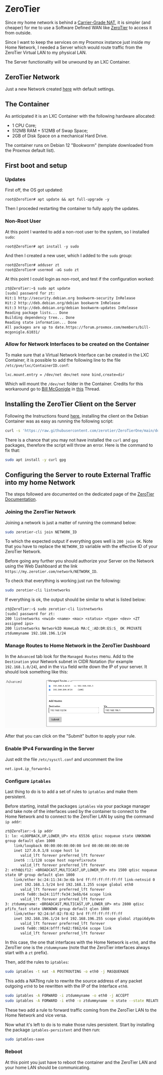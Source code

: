 # ZeroTier

Since my home network is behind a [Carrier-Grade NAT](https://en.wikipedia.org/wiki/Carrier-grade_NAT), it is simpler (and cheaper) for me to use a Software Defined WAN like [ZeroTier](https://www.zerotier.com/product/) to access it from outside.

Since I want to keep the services on my Proxmox instance just inside my Home Network, I needed a Server which would route traffic from the ZeroTier Virtual LAN to my physical LAN.

The Server functionality will be unwound by an LXC Container.


## ZeroTier Network
Just a new Network created [here](https://my.zerotier.com/network) with default settings.


## The Container

As anticipated it is an LXC Container with the following hardware allocated:
* 1 CPU Core;
* 512MB RAM + 512MB of Swap Space;
* 2GB of Disk Space on a mechanical Hard Drive.

The container runs on Debian 12 "Bookworm" (template downloaded from the Proxmox default list).


## First boot and setup

### Updates

First off, the OS got updated:

```console
root@ZeroTier# apt update && apt full-upgrade -y
```

Then I proceded restarting the container to fully apply the updates.

### Non-Root User

At this point I wanted to add a non-root user to the system, so I installed `sudo`:

```console
root@ZeroTier# apt install -y sudo
```

And then I created a new user, which I added to the `sudo` group:

```console
root@ZeroTier# adduser zt
root@ZeroTier# usermod -aG sudo zt
```

At this point I could login as non-root, and test if the configuration worked:

```console
zt@ZeroTier:~$ sudo apt update
[sudo] password for zt: 
Hit:1 http://security.debian.org bookworm-security InRelease
Hit:2 http://deb.debian.org/debian bookworm InRelease
Hit:3 http://deb.debian.org/debian bookworm-updates InRelease
Reading package lists... Done
Building dependency tree... Done
Reading state information... Done
All packages are up to date.https://forum.proxmox.com/members/bill-mcgonigle.61031/
```

### Allow for Network Interfaces to be created on the Container

To make sure that a Virtual Network Interface can be created in the LXC Container, it is possible to add the following line to the file `/etc/pve/lxc/ContainerID.conf`:

```config
lxc.mount.entry = /dev/net dev/net none bind,create=dir
```

Which will mount the `/dev/net` folder in the Container. Credits for this workaround go to [Bill McGonigle](https://forum.proxmox.com/members/bill-mcgonigle.61031/) in [this](https://forum.proxmox.com/threads/openvpn-in-unprivileged-container.38670/) Thread.


## Installing the ZeroTier Client on the Server
Following the Instructions found [here](https://www.zerotier.com/download/), installing the client on the Debian Container was as easy as running the following script:
```bash
curl -s 'https://raw.githubusercontent.com/zerotier/ZeroTierOne/main/doc/contact%40zerotier.com.gpg' | gpg --import && if z=$(curl -s 'https://install.zerotier.com/' | gpg); then echo "$z" | sudo bash; fi
```

There is a chance that you may not have installed the `curl` and `gpg` packages, therefore the script will throw an error. Here is the command to fix that:
```bash
sudo apt install -y curl gpg
```


## Configuring the Server to route External Traffic into my home Network

The steps followed are documented on the dedicated page of the [ZeroTier Documentation](https://docs.zerotier.com/route-between-phys-and-virt/).

### Joining the ZeroTier Network

Joining a network is just a matter of running the command below:

```bash
sudo zerotier-cli join NETWORK_ID
```

To which the expected output if everything goes well is `200 join OK`. Note that you have to replace the `NETWORK_ID` variable with the effective ID of your ZeroTier Network.

Before going any further you should authorize your Server on the Network using the Web Dashboard at the link `https://my.zerotier.com/network/NETWORK_ID`.

To check that everything is working just run the following:

```bash
sudo zerotier-cli listnetworks
```

If everything is ok, the output should be similar to what is listed below:

```console
zt@ZeroTier:~$ sudo zerotier-cli listnetworks
[sudo] password for zt: 
200 listnetworks <nwid> <name> <mac> <status> <type> <dev> <ZT assigned ips>
200 listnetworks NetworkID HomeLab MA:C_:AD:DR:ES:S_ OK PRIVATE ztdummyname 192.168.196.1/24
```

### Manage Routes to Home Network in the ZeroTier Dashboard

In the `Advanced` tab look for the `Managed Routes` menu. Add to the `Destination` your Network subnet in CIDR Notation (for example `192.168.1.0/24`), and in the `Via` field write down the IP of your server. It should look something like this:

![Routes](Routes.png)

After that you can click on the "Submit" button to apply your rule.

### Enable IPv4 Forwarding in the Server

Just edit the file `/etc/sysctl.conf` and uncomment the line
```
net.ipv4.ip_forward=1
```

### Configure `iptables`

Last thing to do is to add a set of rules to `iptables` and make them persistent.

Before starting, install the packages `iptables` via your package manager and take note of the interfaces used by the container to connect to the Home Network and to connect to the ZeroTier LAN by using the command `ip addr`:

```console
zt@ZeroTier:~$ ip addr
1: lo: <LOOPBACK,UP,LOWER_UP> mtu 65536 qdisc noqueue state UNKNOWN group default qlen 1000
    link/loopback 00:00:00:00:00:00 brd 00:00:00:00:00:00
    inet 127.0.0.1/8 scope host lo
       valid_lft forever preferred_lft forever
    inet6 ::1/128 scope host noprefixroute 
       valid_lft forever preferred_lft forever
2: eth0@if12: <BROADCAST,MULTICAST,UP,LOWER_UP> mtu 1500 qdisc noqueue state UP group default qlen 1000
    link/ether bc:24:11:34:3e:6b brd ff:ff:ff:ff:ff:ff link-netnsid 0
    inet 192.168.1.5/24 brd 192.168.1.255 scope global eth0
       valid_lft forever preferred_lft forever
    inet6 fe80::be24:11ff:fe34:3e6b/64 scope link 
       valid_lft forever preferred_lft forever
3: ztdummyname: <BROADCAST,MULTICAST,UP,LOWER_UP> mtu 2800 qdisc pfifo_fast state UNKNOWN group default qlen 1000
    link/ether 92:24:bf:82:f8:62 brd ff:ff:ff:ff:ff:ff
    inet 192.168.196.1/24 brd 192.168.196.255 scope global ztppi6dy4n
       valid_lft forever preferred_lft forever
    inet6 fe80::9024:bfff:fe82:f862/64 scope link 
       valid_lft forever preferred_lft forever
```

In this case, the one that interfaces with the Home Network is `eth0`, and the ZeroTier one is the `ztdummyname` (note that the ZeroTier interfaces always start with a `zt` prefix).

Then, add the rules to `iptables`:

```bash
sudo iptables -t nat -A POSTROUTING -o eth0 -j MASQUERADE
```

This adds a NATting rule to rewrite the source address of any packet outgoing `eth0` to be rewritten with the IP of the Interface `eth0`.

```bash
sudo iptables -A FORWARD -i ztdummyname -o eth0 -j ACCEPT
sudo iptables -A FORWARD -i eth0 -o ztdummyname -m state --state RELATED,ESTABLISHED -j ACCEPT
``` 

These two add a rule to forward traffic coming from the ZeroTier LAN to the Home Network and vice versa.

Now what it's left to do is to make those rules persistent. Start by installing the package `iptables-persistent` and then run:

```bash
sudo iptables-save
```

### Reboot

At this point you just have to reboot the container and the ZeroTier LAN and your home LAN should be communicating.